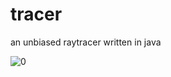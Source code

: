 tracer
======

an unbiased raytracer written in java

![0](http://benwiklund.com/resume/img/raytrace/raytracescreens_0000_12.jpg)
